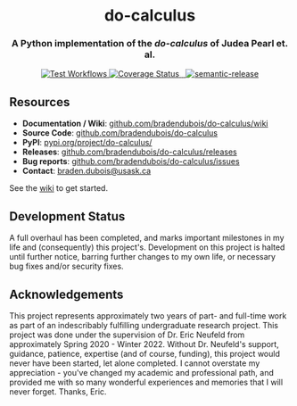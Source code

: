 <h1 align="center" style="border-bottom: none;">do-calculus</h1>
<h3 align="center">A Python implementation of the <i>do-calculus</i> of Judea Pearl et. al.</h3>
<p align="center">
    <a href="https://github.com/bradendubois/do-calculus/actions?query=workflow%3ATest+branch%3Amain">
        <img alt="Test Workflows" src="https://github.com/bradendubois/do-calculus/workflows/Test and Release/badge.svg">
    </a>
    <a href='https://coveralls.io/github/bradendubois/do-calculus?branch=main'>
        <img src='https://coveralls.io/repos/github/bradendubois/do-calculus/badge.svg?branch=main' alt='Coverage Status' />
    </a>
    <a href="https://pypi.org/project/do-calculus/">
        <img alt="" src="https://pypip.in/v/do-calculus/badge.svg">
    </a>
    <a href="https://pypi.org/project/do-calculus/">
        <img alt="" src="https://pypip.in/wheel/do-calculus/badge.svg">
    </a>
    <a href="https://github.com/semantic-release/semantic-release">
        <img alt="semantic-release" src="https://img.shields.io/badge/%20%20%F0%9F%93%A6%F0%9F%9A%80-semantic--release-e10079.svg">
    </a>
</p>

## Resources

* **Documentation / Wiki**: [github.com/bradendubois/do-calculus/wiki](https://github.com/bradendubois/do-calculus/wiki)
* **Source Code**: [github.com/bradendubois/do-calculus](https://github.com/bradendubois/do-calculus)
* **PyPI**: [pypi.org/project/do-calculus/](https://pypi.org/project/do-calculus/)
* **Releases**: [github.com/bradendubois/do-calculus/releases](https://github.com/bradendubois/do-calculus/releases)
* **Bug reports**: [github.com/bradendubois/do-calculus/issues](https://github.com/bradendubois/do-calculus/issues)
* **Contact**: [braden.dubois@usask.ca](mailto:braden.dubois@usask.ca)

See the [wiki](https://github.com/bradendubois/do-calculus/wiki) to get started.


## Development Status

A full overhaul has been completed, and marks important milestones in my life and (consequently) this project's. Development on this project is halted until further notice, barring further changes to my own life, or necessary bug fixes and/or security fixes.

## Acknowledgements

This project represents approximately two years of part- and full-time work as part of an indescribably fulfilling undergraduate research project. This project was done under the supervision of Dr. Eric Neufeld from approximately Spring 2020 - Winter 2022. Without Dr. Neufeld's support, guidance, patience, expertise (and of course, funding), this project would never have been started, let alone completed. I cannot overstate my appreciation - you've changed my academic and professional path, and provided me with so many wonderful experiences and memories that I will never forget. Thanks, Eric.
